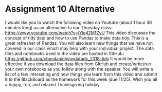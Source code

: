 # Assignment 10 Alternative
I would like you to watch the following video on Youtube (about 1 hour 30 minutes long) as an alternative to our Thursday class: https://www.youtube.com/watch?v=iYie42M1ZyU This video discusses the concept of tidy data and how to use Pandas to make data tidy. This is a great refresher of Pandas. You will also learn new things that we have not covered in our class which may help with your individual project.
The data files and notebooks used in the video are hosted in GitHub: https://github.com/chendaniely/pydatadc_2018-tidy
It would be more effective if you download the data files from GitHub and create/write/run your own notebooks as you follow along with the speaker. You will write a list of a few interesting and new things you learn from this video and submit it to the BlackBoard as the homework for this week (due 11/25). Wish you all a happy, fun, and relaxed Thanksgiving holiday.
